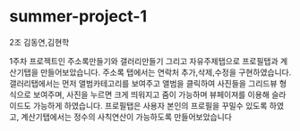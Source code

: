 # summer-project-1
2조 김동연,김현학

1주차 프로젝트인 주소록만들기와 갤러리만들기 그리고 자유주제탭으로 프로필탭과 계산기탭을 만들어보았습니다.
주소록 탭에서는 연락처 추가,삭제,수정을 구현하였습니다.
갤러리탭에서는 먼저 앨범카테고리를 보여주고 앨범을 클릭하여 사진들을 그리드뷰 형식으로 보여주며,
사진을 누르면 크게 띄워지고 줌이 가능하며 뷰페이져를 이용해 슬라이드도 가능하게 하였습니다.
프로필탭은 사용자 본인의 프로필을 꾸밀수 있도록 하였고, 계산기탭에서는 정수의 사칙연산이 가능하도록 만들어보았습니다
